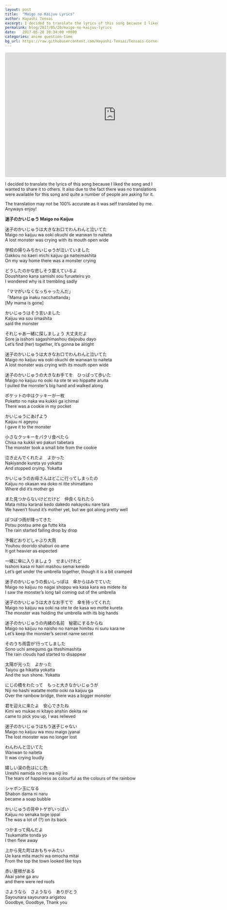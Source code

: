 ```yaml
---
layout: post
title:  "Maigo no Kaijuu Lyrics"
author: Hayashi Tensai
excerpt: I decided to translate the lyrics of this song because I liked the song and I wanted to share it to others. It also due to the fact there was no translations were available for this song and quite a number of people are asking for it.
permalink: blog/2017/05/20/maigo-no-kaijuu-lyrics
date:   2017-05-20 20:34:00 +0800
categories: anime question-time
bg_url: https://raw.githubusercontent.com/Hayashi-Tensai/Tensais-Corner/master/assets/blog-images/anime/kanna-in-the-rain.jpg
---
```


<iframe width="729" height="410" src="https://www.youtube.com/embed/h0LSxYbGDzQ" frameborder="0" allow="accelerometer; autoplay; encrypted-media; gyroscope; picture-in-picture" allowfullscreen>
</iframe><br>

I decided to translate the lyrics of this song because I liked the song and I wanted to share it to others. It also due to the fact there was no translations were available for this song and quite a number of people are asking for it.

The translation may not be 100% accurate as it was self translated by me. Anyways enjoy!

**迷子のかいじゅう Maigo no Kaijuu**

迷子のかいじゅうは大きなお口でわんわんと泣いてた  
Maigo no kaijuu wa ooki okuchi de wanwan to naiteta  
A lost monster was crying with its mouth open wide

学校の帰りみちかいじゅうが泣いていました  
Gakkou no kaeri michi kaijuu ga naiteimashita  
On my way home there was a monster crying

どうしたのかな悲しそう震えているよ  
Doushitano kana samishi sou furueteiru yo  
I wondered why is it trembling sadly

「ママがいなくなっちゃったんだ」  
「Mama ga inaku nacchattanda」  
\[My mama is gone\]

かいじゅうはそう言いました  
Kaijuu wa sou iimashita  
said the monster

それじゃあ一緒に探しましょう 大丈夫だよ  
Sore ja isshoni sagashimashou daijoubu dayo  
Let’s find (her) together, It’s gonna be alright

迷子のかいじゅうは大きなお口でわんわんと泣いてた  
Maigo no kaijuu wa ooki okuchi de wanwan to naiteta  
A lost monster was crying with its mouth open wide

迷子のかいじゅうの大きなお手てを　ひっぱって歩いた  
Maigo no kaijuu no ooki na ote te wo hippatte aruita  
I pulled the monster’s big hand and walked along

ポケットの中はクッキーが一枚  
Poketto no naka wa kukkii ga ichimai  
There was a cookie in my pocket

かいじゅうにあげよう  
Kaijuu ni ageyou  
I gave it to the monster

小さなクッキーをパクリ食べたら  
Chisa na kukkii wo pakuri tabetara  
The monster took a small bite from the cookie

泣き止んでくれたよ　よかった  
Nakiyande kureta yo yokatta  
And stopped crying. Yokatta

かいじゅうのお母さんはどこに行ってしまったの  
Kaijuu no okasan wa doko ni itte shimattano  
Where did it’s mother go

また見つからないけどだけど　仲良くなれたら  
Mata mitsu karanai kedo dakedo nakayoku nare tara  
We haven’t found it’s mother yet, but we got along pretty well

ぽつぽつ雨が降ってきた  
Potsu postsu ame ga futte kita  
The rain started falling drop by drop

予報どおりどしゃぶり大雨  
Youhou doorido shaburi oo ame  
It got heavier as expected

一緒に傘に入りましょう　せまいけれど  
Isshoni kasa ni hairi mashou semai keredo  
Let’s get under the umbrella together, though it is a bit cramped

迷子のかいじゅうの長いしっぽは　傘からはみでていた  
Maigo no kaijuu no nagai shoppu wa kasa kara wa midete ita  
I saw the monster’s long tail coming out of the umbrella

迷子のかいじゅうは大きなお手てで　傘を持ってくれた  
Maigo no kaijuu wa ooki na ote te de kasa wo motte kureta  
The monster was holding the umbrella with its big hands

迷子のかいじゅうの内緒の名前　秘密にするからね  
Maigo no kaijuu no naisho no namae himitsu ni suru kara ne  
Let’s keep the monster’s secret name secret 

そのうち雨雲が’行ってしました  
Sono uchi amegumo ga itteshimashita  
The rain clouds had started to disappear

太陽が光った　よかった  
Taiyou ga hikatta yokatta  
And the sun shone. Yokatta

にじの橋をわたって　もっと大きなかいじゅうが  
Niji no hashi watatte motto ooki na kaijuu ga  
Over the rainbow bridge, there was a bigger monster

君を迎えに来たよ　安心できたね  
Kimi wo mukae ni kitayo anshin dekita ne  
came to pick you up, I was relieved

迷子のかいじゅうはもう迷子じゃない  
Maigo no kaijuu wa mou maigo jyanai  
The lost monster was no longer lost

わんわんと泣いてた  
Wanwan to naiteta  
It was crying loudly

嬉しい涙の色はにじ色  
Ureshii namida no iro wa niji iro  
The tears of happiness as colourful as the colours of the rainbow

シャボン玉になる  
Shabon dama ni naru  
became a soap bubble

かいじゅうの背中トゲがいっぱい  
Kaijuu no senaka toge ippai  
The was a lot of (?) on its back

つかまって飛んだよ  
Tsukamatte tonda yo  
I then flew away

上から見た町はおもちゃみたい  
Ue kara mita machi wa omocha mitai  
From the top the town looked like toys

 

赤い屋根がある  
Akai yane ga aru  
and there were red roofs

さようなら　さようなら　ありがとう  
Sayounara sayounara arigatou  
Goodbye, Goodbye, Thank you  